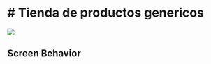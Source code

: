 <div>
    <h1># Tienda de productos genericos</h1> 
    <p align="left">
        <img src="https://img.shields.io/badge/STATUS-TERMINADO%20-blue">
    </p>

</div>

<div style="">
    <h2>Screen Behavior</h2>
    <div>
        <img src="" alt=""/>
    </div>
</div>
